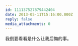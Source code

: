 ```yaml
---
id: 111137527879442404
date: 2013-05-11T15:16:00.000Z
reply: false
media_attachments: 0
---
```


我倒要看看是什么让我后悔的事。 ​​​​

